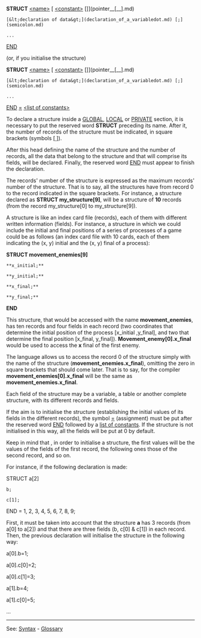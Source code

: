 **STRUCT** [&lt;name&gt;](definition_of_a_namedot.md) [[](pointer__[__].md) [&lt;constant&gt;](definition_of_a_constantdot.md) []](pointer__[__].md)

    [&lt;declaration of data&gt;](declaration_of_a_variabledot.md) [;](semicolon.md)

    ...

[END](end.md)

(or, if you initialise the structure)

**STRUCT** [&lt;name&gt;](definition_of_a_namedot.md) [[](pointer__[__].md) [&lt;constant&gt;](definition_of_a_constantdot.md) []](pointer__[__].md)

    [&lt;declaration of data&gt;](declaration_of_a_variabledot.md) [;](semicolon.md)

    ...

[END](end.md) [=](equal.md) [&lt;list of constants&gt;](definition_of_a_list_of_constantsdot.md)

To declare a structure inside a [GLOBAL](declaration_of_global_datadot.md), [LOCAL](declaration_of_local_datadot.md) or [PRIVATE](declaration_of_private_datadot.md) section, it is necessary to put the reserved word **STRUCT** preceding its name. After it, the number of records of the structure must be indicated, in square brackets (symbols [[ ]](pointer__[__].md)).

After this head defining the name of the structure and the number of records, all the data that belong to the structure and that will comprise its fields, will be declared. Finally, the reserved word [END](end.md) must appear to finish the declaration.

The records' number of the structure is expressed as the maximum records' number of the structure. That is to say, all the structures have from record 0 to the record indicated in the square brackets. For instance, a structure declared as **STRUCT my_structure[9]**, will be a structure of **10** records (from the record my_structure[0] to my_structure[9]).

A structure is like an index card file (records), each of them with different written information (fields). For instance, a structure in which we could include the initial and final positions of a series of processes of a game could be as follows (an index card file with 10 cards, each of them indicating the (x, y) initial
and the (x, y) final of a process):

**STRUCT movement_enemies[9]**

    **x_initial;**

    **y_initial;**

    **x_final;**

    **y_final;**

**END**

This structure, that would be accessed with the name **movement_enemies**, has ten records and four fields in each record (two coordinates that determine the initial position of the process [x_initial ,y_final], and two that determine the final position [x_final, y_final]).
**Movement_enemy[0].x_final** would be used to access the **x** final of the first enemy.

The language allows us to access the record 0 of the structure simply with the name of the structure (**movement_enemies.x_final**), omitting the zero in square brackets that should come later. That is to say, for the compiler
**movement_enemies[0].x_final** will be the same as **movement_enemies.x_final**.

Each field of the structure may be a variable, a table
or another complete structure, with its different records and fields.

If the aim is to initialise the structure (establishing the initial values of its fields in the different records), the symbol [=](equal.md) (assignment) must be put after the reserved word [END](end.md) followed by a [list of constants](definition_of_a_list_of_constantsdot.md). If the structure is not initialised in this way, all the fields will be put at 0 by default.

Keep in mind that , in order to initialise a structure, the first values will be the values of the fields of the first record, the following ones those of the second record, and so on. 

For instance, if the following declaration is made:

STRUCT a[2]

    b;

    c[1];

END = 1, 2, 3, 4, 5, 6, 7, 8, 9;

First, it must be taken into account that the structure **a** has 3 records
(from a[0] to a[2]) and that there are three fields (b, c[0] &amp; c[1]) in each record. Then, the previous declaration will initialise the structure in the following way:

a[0].b=1;

a[0].c[0]=2;

a[0].c[1]=3;

a[1].b=4;

a[1].c[0]=5;

...

---------------------------------------
See: [Syntax](syntax_of_a_programdot.md) - [Glossary](glossary_of_terms.md)

